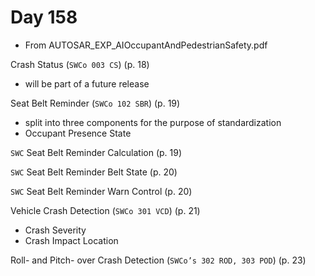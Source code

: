 # Day 158

* From AUTOSAR\_EXP\_AIOccupantAndPedestrianSafety.pdf

Crash Status (`SWCo 003 CS`) (p. 18)
* will be part of a future release

Seat Belt Reminder (`SWCo 102 SBR`) (p. 19)
* split into three components for the purpose of standardization
* Occupant Presence State

`SWC` Seat Belt Reminder Calculation (p. 19)

`SWC` Seat Belt Reminder Belt State (p. 20)

`SWC` Seat Belt Reminder Warn Control (p. 20)

Vehicle Crash Detection (`SWCo 301 VCD`) (p. 21)
* Crash Severity
* Crash Impact Location

Roll- and Pitch- over Crash Detection (`SWCo’s 302 ROD, 303 POD`) (p. 23)
